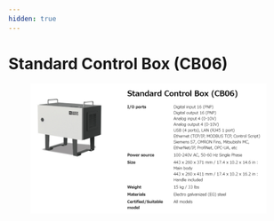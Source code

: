 ```yaml
---
hidden: true
---
```


# Standard Control Box (CB06)

<figure><img src="../img/chapter2/section2.2.1.cb6.jpg" alt=""><figcaption></figcaption></figure>

